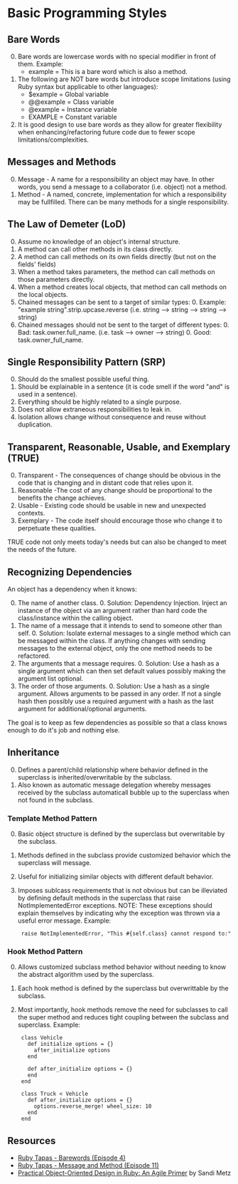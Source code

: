 # Basic Programming Styles

## Bare Words

0. Bare words are lowercase words with no special modifier in front of them. Example:
    * example = This is a bare word which is also a method.
0. The following are NOT bare words but introduce scope limitations (using Ruby syntax but applicable to
   other languages):
    * $example = Global variable
    * @@example = Class variable
    * @example = Instance variable
    * EXAMPLE = Constant variable
0. It is good design to use bare words as they allow for greater flexibility when enhancing/refactoring
   future code due to fewer scope limitations/complexities.

## Messages and Methods

0. Message - A name for a responsibility an object may have. In other words, you send a message to a collaborator
   (i.e. object) not a method.
0. Method - A named, concrete, implementation for which a responsibility may be fullfilled. There can be many methods
   for a single responsibility.

## The Law of Demeter (LoD)

0. Assume no knowledge of an object's internal structure.
0. A method can call other methods in its class directly.
0. A method can call methods on its own fields directly (but not on the fields' fields)
0. When a method takes parameters, the method can call methods on those parameters directly.
0. When a method creates local objects, that method can call methods on the local objects.
0. Chained messages can be sent to a target of similar types:
    0. Example: "example string".strip.upcase.reverse (i.e. string --> string --> string --> string)
0. Chained messages should not be sent to the target of different types:
    0. Bad: task.owner.full_name. (i.e. task --> owner --> string)
    0. Good: task.owner_full_name.

## Single Responsibility Pattern (SRP)

0. Should do the smallest possible useful thing.
0. Should be explainable in a sentence (it is code smell if the word "and" is used in a sentence).
0. Everything should be highly related to a single purpose.
0. Does not allow extraneous responsibilities to leak in.
0. Isolation allows change without consequence and reuse without duplication.

## Transparent, Reasonable, Usable, and Exemplary (TRUE)

0. Transparent - The consequences of change should be obvious in the code that is changing and in distant code that relies upon it.
0. Reasonable -The cost of any change should be proportional to the benefits the change achieves.
0. Usable - Existing code should be usable in new and unexpected contexts.
0. Exemplary - The code itself should encourage those who change it to perpetuate these qualities.

TRUE code not only meets today's needs but can also be changed to meet the needs of the future.

## Recognizing Dependencies

An object has a dependency when it knows:

0. The name of another class.
    0. Solution: Dependency Injection. Inject an instance of the object via an argument rather than hard code the
        class/instance within the calling object.
0. The name of a message that it intends to send to someone other than self.
    0. Solution: Isolate external messages to a single method which can be messaged within the class. If anything
       changes with sending messages to the external object, only the one method needs to be refactored.
0. The arguments that a message requires.
    0. Solution: Use a hash as a single argument which can then set default values possibly making the argument list
       optional.
0. The order of those arguments.
    0. Solution: Use a hash as a single argument. Allows arguments to be passed in any order. If not a single hash then
       possibly use a required argument with a hash as the last argument for additional/optional arguments.

The goal is to keep as few dependencies as possible so that a class knows enough to do it's job and nothing else.

## Inheritance

0. Defines a parent/child relationship where behavior defined in the superclass is inherited/overwritable by the subclass.
0. Also known as automatic message delegation whereby messages received by the subclass automaticall bubble up to the
   superclass when not found in the subclass.

### Template Method Pattern

0. Basic object structure is defined by the superclass but overwritable by the subclass.
0. Methods defined in the subclass provide customized behavior which the superclass will message.
0. Useful for initializing similar objects with different default behavior.
0. Imposes sublcass requirements that is not obvious but can be illeviated by defining default methods in the
   superclass that raise NotImplementedError exceptions. NOTE: These exceptions should explain themselves by indicating
   why the exception was thrown via a useful error message. Example:

        raise NotImplementedError, "This #{self.class} cannot respond to:"

### Hook Method Pattern

0. Allows customized subclass method behavior without needing to know the abstract algorithm used by the superclass.
0. Each hook method is defined by the superclass but overwrittable by the subclass.
0. Most importantly, hook methods remove the need for subclasses to call the super method and reduces tight coupling
   between the subclass and superclass. Example:

        class Vehicle
          def initialize options = {}
            after_initialize options
          end

          def after_initialize options = {}
          end
        end

        class Truck < Vehicle
          def after_initialize options = {}
            options.reverse_merge! wheel_size: 10
          end
        end

## Resources

* [Ruby Tapas - Barewords (Episode 4)](http://www.rubytapas.com)
* [Ruby Tapas - Message and Method (Episode 11)](http://www.rubytapas.com)
* [Practical Object-Oriented Design in Ruby: An Agile Primer](http://www.amazon.com/Practical-Object-Oriented-Design-Ruby-Addison-Wesley/dp/0321721330/ref=sr_1_1?ie=UTF8&qid=1375637328&sr=8-1&keywords=Sandy+Metz+Object) by Sandi Metz
